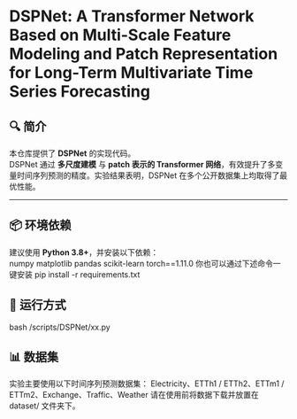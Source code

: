 # DSPNet: A Transformer Network Based on Multi-Scale Feature Modeling and Patch Representation for Long-Term Multivariate Time Series Forecasting

## 🔍 简介
本仓库提供了 **DSPNet** 的实现代码。  
DSPNet 通过 **多尺度建模** 与 **patch 表示的 Transformer 网络**，有效提升了多变量时间序列预测的精度。实验结果表明，DSPNet 在多个公开数据集上均取得了最优性能。  

---

## 📦 环境依赖  

建议使用 **Python 3.8+**，并安装以下依赖：  
numpy
matplotlib
pandas
scikit-learn
torch==1.11.0
你也可以通过下述命令一键安装 pip install -r requirements.txt

## 🚀 运行方式
bash /scripts/DSPNet/xx.py

## 📊 数据集

实验主要使用以下时间序列预测数据集：
Electricity、ETTh1 / ETTh2、ETTm1 / ETTm2、Exchange、Traffic、Weather
请在使用前将数据下载并放置在 dataset/ 文件夹下。

